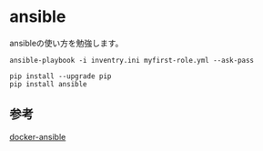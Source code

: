 # ansible
ansibleの使い方を勉強します。

```
ansible-playbook -i inventry.ini myfirst-role.yml --ask-pass

pip install --upgrade pip
pip install ansible
```

## 参考
[docker-ansible](https://github.com/Naoto92X82V99/docker-ansible)